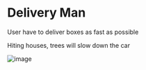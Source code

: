 # Delivery Man
User have to deliver boxes  as fast as possible

Hiting houses, trees will slow down the car

![image](https://github.com/Spinny149/DeliveryDriver/assets/91791583/ed4c0318-0d4c-4b7b-b839-2db8e7fc479e)
